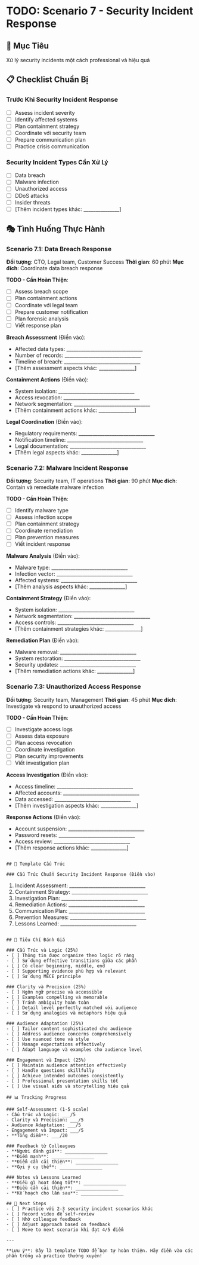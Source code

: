 # TODO: Scenario 7 - Security Incident Response

## 🎯 Mục Tiêu
Xử lý security incidents một cách professional và hiệu quả

## 📋 Checklist Chuẩn Bị

### Trước Khi Security Incident Response
- [ ] Assess incident severity
- [ ] Identify affected systems
- [ ] Plan containment strategy
- [ ] Coordinate với security team
- [ ] Prepare communication plan
- [ ] Practice crisis communication

### Security Incident Types Cần Xử Lý
- [ ] Data breach
- [ ] Malware infection
- [ ] Unauthorized access
- [ ] DDoS attacks
- [ ] Insider threats
- [ ] [Thêm incident types khác: _______________]

## 🎭 Tình Huống Thực Hành

### Scenario 7.1: Data Breach Response
**Đối tượng**: CTO, Legal team, Customer Success
**Thời gian**: 60 phút
**Mục đích**: Coordinate data breach response

**TODO - Cần Hoàn Thiện**:
- [ ] Assess breach scope
- [ ] Plan containment actions
- [ ] Coordinate với legal team
- [ ] Prepare customer notification
- [ ] Plan forensic analysis
- [ ] Viết response plan

**Breach Assessment** (Điền vào):
- Affected data types: ________________________________
- Number of records: ________________________________
- Timeline of breach: ________________________________
- [Thêm assessment aspects khác: _______________]

**Containment Actions** (Điền vào):
- System isolation: ________________________________
- Access revocation: ________________________________
- Network segmentation: ________________________________
- [Thêm containment actions khác: _______________]

**Legal Coordination** (Điền vào):
- Regulatory requirements: ________________________________
- Notification timeline: ________________________________
- Legal documentation: ________________________________
- [Thêm legal aspects khác: _______________]

### Scenario 7.2: Malware Incident Response
**Đối tượng**: Security team, IT operations
**Thời gian**: 90 phút
**Mục đích**: Contain và remediate malware infection

**TODO - Cần Hoàn Thiện**:
- [ ] Identify malware type
- [ ] Assess infection scope
- [ ] Plan containment strategy
- [ ] Coordinate remediation
- [ ] Plan prevention measures
- [ ] Viết incident response

**Malware Analysis** (Điền vào):
- Malware type: ________________________________
- Infection vector: ________________________________
- Affected systems: ________________________________
- [Thêm analysis aspects khác: _______________]

**Containment Strategy** (Điền vào):
- System isolation: ________________________________
- Network segmentation: ________________________________
- Access controls: ________________________________
- [Thêm containment strategies khác: _______________]

**Remediation Plan** (Điền vào):
- Malware removal: ________________________________
- System restoration: ________________________________
- Security updates: ________________________________
- [Thêm remediation actions khác: _______________]

### Scenario 7.3: Unauthorized Access Response
**Đối tượng**: Security team, Management
**Thời gian**: 45 phút
**Mục đích**: Investigate và respond to unauthorized access

**TODO - Cần Hoàn Thiện**:
- [ ] Investigate access logs
- [ ] Assess data exposure
- [ ] Plan access revocation
- [ ] Coordinate investigation
- [ ] Plan security improvements
- [ ] Viết investigation plan

**Access Investigation** (Điền vào):
- Access timeline: ________________________________
- Affected accounts: ________________________________
- Data accessed: ________________________________
- [Thêm investigation aspects khác: _______________]

**Response Actions** (Điền vào):
- Account suspension: ________________________________
- Password resets: ________________________________
- Access review: ________________________________
- [Thêm response actions khác: _______________]
```

## 📝 Template Cấu Trúc

### Cấu Trúc Chuẩn Security Incident Response (Điền vào)
```
1. Incident Assessment: ________________________________
2. Containment Strategy: ________________________________
3. Investigation Plan: ________________________________
4. Remediation Actions: ________________________________
5. Communication Plan: ________________________________
6. Prevention Measures: ________________________________
7. Lessons Learned: ________________________________
```

## 🎯 Tiêu Chí Đánh Giá

### Cấu Trúc và Logic (25%)
- [ ] Thông tin được organize theo logic rõ ràng
- [ ] Sử dụng effective transitions giữa các phần
- [ ] Có clear beginning, middle, end
- [ ] Supporting evidence phù hợp và relevant
- [ ] Sử dụng MECE principle

### Clarity và Precision (25%)
- [ ] Ngôn ngữ precise và accessible
- [ ] Examples compelling và memorable
- [ ] Tránh ambiguity hoàn toàn
- [ ] Detail level perfectly matched với audience
- [ ] Sử dụng analogies và metaphors hiệu quả

### Audience Adaptation (25%)
- [ ] Tailor content sophisticated cho audience
- [ ] Address audience concerns comprehensively
- [ ] Use nuanced tone và style
- [ ] Manage expectations effectively
- [ ] Adapt language và examples cho audience level

### Engagement và Impact (25%)
- [ ] Maintain audience attention effectively
- [ ] Handle questions skillfully
- [ ] Achieve intended outcomes consistently
- [ ] Professional presentation skills tốt
- [ ] Use visual aids và storytelling hiệu quả

## 📊 Tracking Progress

### Self-Assessment (1-5 scale)
- Cấu trúc và Logic: ___/5
- Clarity và Precision: ___/5
- Audience Adaptation: ___/5
- Engagement và Impact: ___/5
- **Tổng điểm**: ___/20

### Feedback từ Colleagues
- **Người đánh giá**: ________________
- **Điểm mạnh**: ________________
- **Điểm cần cải thiện**: ________________
- **Gợi ý cụ thể**: ________________

### Notes và Lessons Learned
- **Điều gì hoạt động tốt**: ________________
- **Điều cần cải thiện**: ________________
- **Kế hoạch cho lần sau**: ________________

## 🚀 Next Steps
- [ ] Practice với 2-3 security incident scenarios khác
- [ ] Record video để self-review
- [ ] Nhờ colleague feedback
- [ ] Adjust approach based on feedback
- [ ] Move to next scenario khi đạt 4/5 điểm

---

**Lưu ý**: Đây là template TODO để bạn tự hoàn thiện. Hãy điền vào các phần trống và practice thường xuyên!
